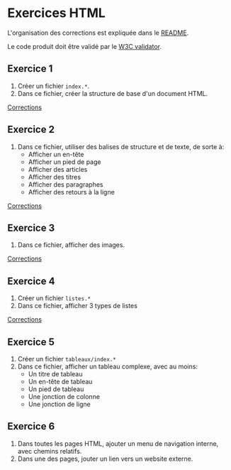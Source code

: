 
# Exercices HTML

L'organisation des corrections est expliquée dans le [README](./README.md).

Le code produit doit être validé par le [W3C validator](https://validator.w3.org/). 


## Exercice 1

 1. Créer un fichier `index.*`.
 2. Dans ce fichier, créer la structure de base d'un document HTML.

[Corrections](./v1)


## Exercice 2

 1. Dans ce fichier, utiliser des balises de structure et de texte, de sorte à:
    - Afficher un en-tête
    - Afficher un pied de page
    - Afficher des articles
    - Afficher des titres
    - Afficher des paragraphes
    - Afficher des retours à la ligne

[Corrections](./v2)


## Exercice 3

 1. Dans ce fichier, afficher des images.

[Corrections](./v3)


## Exercice 4

 1. Créer un fichier `listes.*`
 2. Dans ce fichier, afficher 3 types de listes

[Corrections](./v4)


## Exercice 5

 1. Créer un fichier `tableaux/index.*`
 2. Dans ce fichier, afficher un tableau complexe, avec au moins:
    - Un titre de tableau
    - Un en-tête de tableau
    - Un pied de tableau
    - Une jonction de colonne
    - Une jonction de ligne

## Exercice 6

 1. Dans toutes les pages HTML, ajouter un menu de navigation interne, avec chemins relatifs.
 2. Dans une des pages, jouter un lien vers un website externe.


